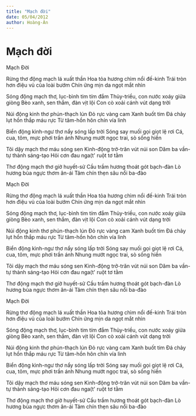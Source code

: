 ```yaml
---
title: "Mạch đời"
date: 05/04/2012
author: Hoàng-Ân
---
```


# Mạch đời

Mạch Đời


Rừng thơ động mạch lá xuất thần
Hoa tỏa hương chìm nổi đế-kinh
Trái tròn hơn điệu vủ của loài bướm
Chín ửng mịn da ngọt mắt nhìn

Sóng động mạch thơ, lục-bình tim tím đắm
Thủy-triều, con nước xoáy giửa giòng
Bèo xanh, sen thắm, đàn vịt lội
Con cò xoải cánh vút dạng trời

Núi động kinh thơ phún-thạch lún
Đỏ rực vàng cam
Xanh buốt tim
Đá chảy lụt hồn thắp máu rực
Từ tâm-hồn hôn chín vía linh

Biển động kình-ngư thơ nẩy sóng lấp trời
Sóng say muối gọi giọt lệ rơi
Cá, cua, tôm, mực phơi trần ánh
Nhung mướt ngọc trai, sò sống hiền

Tôi dậy mạch thơ máu sóng sen
Kinh-động trở-trăn vút núi son
Dăm ba vần-tự thành sáng-tạo
Hỏi cơn đau nga(t' ruột tơ tằm

Thơ động mạch thơ giờ huyết-sử
Cầu trầm hương thoát gót bạch-đàn
Lò hương bùa ngực thơm ân-ái
Tâm chín thẹn sâu nổi ba-đào

Mạch Đời


Rừng thơ động mạch lá xuất thần
Hoa tỏa hương chìm nổi đế-kinh
Trái tròn hơn điệu vủ của loài bướm
Chín ửng mịn da ngọt mắt nhìn

Sóng động mạch thơ, lục-bình tim tím đắm
Thủy-triều, con nước xoáy giửa giòng
Bèo xanh, sen thắm, đàn vịt lội
Con cò xoải cánh vút dạng trời

Núi động kinh thơ phún-thạch lún
Đỏ rực vàng cam
Xanh buốt tim
Đá chảy lụt hồn thắp máu rực
Từ tâm-hồn hôn chín vía linh

Biển động kình-ngư thơ nẩy sóng lấp trời
Sóng say muối gọi giọt lệ rơi
Cá, cua, tôm, mực phơi trần ánh
Nhung mướt ngọc trai, sò sống hiền

Tôi dậy mạch thơ máu sóng sen
Kinh-động trở-trăn vút núi son
Dăm ba vần-tự thành sáng-tạo
Hỏi cơn đau nga(t' ruột tơ tằm

Thơ động mạch thơ giờ huyết-sử
Cầu trầm hương thoát gót bạch-đàn
Lò hương bùa ngực thơm ân-ái
Tâm chín thẹn sâu nổi ba-đào

Mạch Đời


Rừng thơ động mạch lá xuất thần
Hoa tỏa hương chìm nổi đế-kinh
Trái tròn hơn điệu vủ của loài bướm
Chín ửng mịn da ngọt mắt nhìn

Sóng động mạch thơ, lục-bình tim tím đắm
Thủy-triều, con nước xoáy giửa giòng
Bèo xanh, sen thắm, đàn vịt lội
Con cò xoải cánh vút dạng trời

Núi động kinh thơ phún-thạch lún
Đỏ rực vàng cam
Xanh buốt tim
Đá chảy lụt hồn thắp máu rực
Từ tâm-hồn hôn chín vía linh

Biển động kình-ngư thơ nẩy sóng lấp trời
Sóng say muối gọi giọt lệ rơi
Cá, cua, tôm, mực phơi trần ánh
Nhung mướt ngọc trai, sò sống hiền

Tôi dậy mạch thơ máu sóng sen
Kinh-động trở-trăn vút núi son
Dăm ba vần-tự thành sáng-tạo
Hỏi cơn đau nga(t' ruột tơ tằm

Thơ động mạch thơ giờ huyết-sử
Cầu trầm hương thoát gót bạch-đàn
Lò hương bùa ngực thơm ân-ái
Tâm chín thẹn sâu nổi ba-đào
